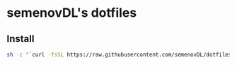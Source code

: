 # semenovDL's dotfiles


## Install

```sh
sh -c "`curl -fsSL https://raw.githubusercontent.com/semenovDL/dotfiles/master/pull.sh`"
```
